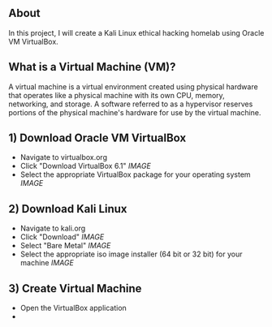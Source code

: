 ## About

In this project, I will create a Kali Linux ethical hacking homelab using Oracle VM VirtualBox.

## What is a Virtual Machine (VM)?

A virtual machine is a virtual environment created using physical hardware that operates like a physical machine with its own CPU, memory, networking, and storage. A software referred to as a hypervisor reserves portions of the physical machine's hardware for use by the virtual machine. 

## 1) Download Oracle VM VirtualBox

- Navigate to virtualbox.org 
- Click "Download VirtualBox 6.1"
*IMAGE*
- Select the appropriate VirtualBox package for your operating system
*IMAGE*

## 2) Download Kali Linux

- Navigate to kali.org
- Click "Download"
*IMAGE*
- Select "Bare Metal" 
*IMAGE*
- Select the appropriate iso image installer (64 bit or 32 bit) for your machine
*IMAGE*

## 3) Create Virtual Machine 

- Open the VirtualBox application
- 
